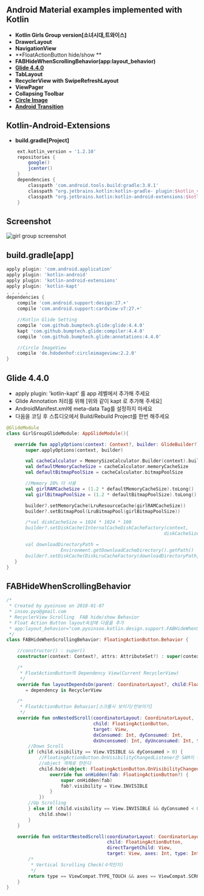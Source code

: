 ## Android Material examples implemented with Kotlin
* **Kotlin Girls Group version[소녀시대,트와이스]**
* **DrawerLayout**
* **NavigationView**
* **FloatActionButton hide/show **
* **FABHideWhenScrollingBehavior(app:layout_behavior)**
* **[Glide 4.4.0](https://github.com/bumptech/glide/releases)**
* **TabLayout**
* **RecyclerView with SwipeRefreshLayout**
* **ViewPager**
* **Collapsing Toolbar**
* **[Circle Image](https://github.com/hdodenhof/CircleImageView)**
* **[Android Transition](https://developer.android.com/training/transitions/index.html)**
## Kotlin-Android-Extensions
* **build.gradle[Project]**
```gradle
    ext.kotlin_version = '1.2.10'
    repositories {
        google()
        jcenter()
    }
    dependencies {
        classpath 'com.android.tools.build:gradle:3.0.1'
        classpath "org.jetbrains.kotlin:kotlin-gradle- plugin:$kotlin_version"
        classpath "org.jetbrains.kotlin:kotlin-android-extensions:$kotlin_version"
    }
```
## Screenshot

![ girl group screenshot](https://user-images.githubusercontent.com/285259/32413187-5a3aca46-c24f-11e7-812c-9e42fd56ede1.gif)

## build.gradle[app]
```gradle
apply plugin: 'com.android.application'
apply plugin: 'kotlin-android'
apply plugin: 'kotlin-android-extensions'
apply plugin: 'kotlin-kapt'
, , ,  ,
dependencies {
    compile 'com.android.support:design:27.+'
    compile 'com.android.support:cardview-v7:27.+'

    //Kotlin Glide Setting
    compile 'com.github.bumptech.glide:glide:4.4.0'
    kapt 'com.github.bumptech.glide:compiler:4.4.0'
    compile 'com.github.bumptech.glide:annotations:4.4.0'

    //Circle ImageView
    compile 'de.hdodenhof:circleimageview:2.2.0'
}
```
## Glide 4.4.0
 * apply plugin: 'kotlin-kapt' 를 app 레벨에서 추가해 주세요
 * Glide Annotation 처리를 위해 [위와 같이 kapt 로 추가해 주세요]
 * AndroidManifest.xml에 meta-data Tag를 설정하지 마세요
 * 다음을 코딩 후 스튜디오에서 Build/Rebuild Project를 한번 해주세요
 ```kotlin
 @GlideModule
class GirlGroupGlideModule: AppGlideModule(){

    override fun applyOptions(context: Context?, builder: GlideBuilder?){
        super.applyOptions(context, builder)

        val cacheCalculator = MemorySizeCalculator.Builder(context).build()
        val defaultMemoryCacheSize = cacheCalculator.memoryCacheSize
        val defaultBitmapPoolSize = cacheCalculator.bitmapPoolSize

        //Memory 20% 더 사용
        val girlRAMCacheSize = (1.2 * defaultMemoryCacheSize).toLong()
        val girlBitmapPoolSize = (1.2 * defaultBitmapPoolSize).toLong()

        builder?.setMemoryCache(LruResourceCache(girlRAMCacheSize))
        builder?.setBitmapPool(LruBitmapPool(girlBitmapPoolSize))

        /*val diskCacheSize = 1024 * 1024 * 100
        builder?.setDiskCache(InternalCacheDiskCacheFactory(context,                        
                                                           diskCacheSize))

        val downloadDirectoryPath =               
                     Environment.getDownloadCacheDirectory().getPath()
        builder?.setDiskCache(DiskLruCacheFactory(downloadDirectoryPath,                                                              "girlCache", diskCacheSize))*/
    }
}
 ```
## FABHideWhenScrollingBehavior
``` kotlin
/*
 * Created by pyoinsoo on 2018-01-07
 * insoo.pyo@gmail.com
 * RecyclerView Scrolling  FAB hide/show Behavior
 * Float Action Button layout속성에 다음을 추가
 * app:layout_behavior="com.pyoinsoo.kotlin.design.support.FABHideWhenScrollingBehavior"
 */
class FABHideWhenScrollingBehavior: FloatingActionButton.Behavior {

    //constructor() : super()
    constructor(context: Context?, attrs: AttributeSet?) : super(context,                                                                                         attrs)

    /*
     * FloatActionButton의 Dependency View(Current RecyclerView)
     */
    override fun layoutDependsOn(parent: CoordinatorLayout?, child:FloatingActionButton?, dependency: View?)
       = dependency is RecyclerView

    /*
     * FloatActionButton Behavior[스크롤시 보이기/안보이기]
     */
    override fun onNestedScroll(coordinatorLayout: CoordinatorLayout,
                                child: FloatingActionButton,
                                target: View,
                                dxConsumed: Int, dyConsumed: Int,
                                dxUnconsumed: Int, dyUnconsumed: Int, type: Int) {
        //Down Scroll
        if (child.visibility == View.VISIBLE && dyConsumed > 0) {
            //FloatingActionButton.OnVisibilityChangedListener은 SAM이 아니므로
            //object 객체로 만든다
            child.hide(object: FloatingActionButton.OnVisibilityChangedListener(){
                override fun onHidden(fab: FloatingActionButton?) {
                    super.onHidden(fab)
                    fab?.visibility = View.INVISIBLE
                }
            })
        //Up Scrolling
        } else if (child.visibility == View.INVISIBLE && dyConsumed < 0) {
            child.show()
        }
    }

    override fun onStartNestedScroll(coordinatorLayout: CoordinatorLayout,
                                     child: FloatingActionButton,
                                     directTargetChild: View,
                                     target: View, axes: Int, type: Int): Boolean {
        /*
         * Vertical Scrolling Check(수직인지)
         */
        return type == ViewCompat.TYPE_TOUCH && axes == ViewCompat.SCROLL_AXIS_VERTICAL
    }
}
  
```

